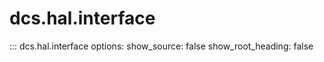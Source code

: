 # dcs.hal.interface

::: dcs.hal.interface
    options:
      show_source: false
      show_root_heading: false
